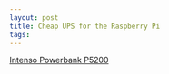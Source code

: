 ```yaml
---
layout: post
title: Cheap UPS for the Raspberry Pi
tags:
---
```


[Intenso Powerbank P5200](http://www.intenso.de/produkte.php?kategorie=32&produkt=1442313367)
